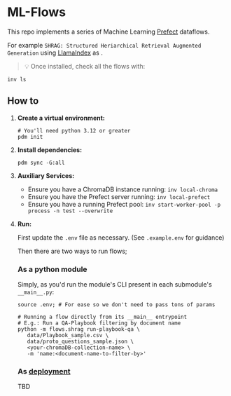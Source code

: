 # ML-Flows

This repo implements a series of Machine Learning [Prefect](https://www.prefect.io/opensource) dataflows.

For example `SHRAG: Structured Heriarchical Retrieval Augmented Generation` using [LlamaIndex](https://www.llamaindex.ai/) as .

> 💡 Once installed, check all the flows with:

```shell
inv ls
```

## How to

1. **Create a virtual environment:**

   ```shell
   # You'll need python 3.12 or greater
   pdm init
   ```

2. **Install dependencies:**

   ```shell
   pdm sync -G:all
   ```

3. **Auxiliary Services:**
   - Ensure you have a ChromaDB instance running: `inv local-chroma`
   - Ensure you have the Prefect server running: `inv local-prefect`
   - Ensure you have a running Prefect pool: `inv start-worker-pool -p process -n test --overwrite`

5. **Run:**

   First update the `.env` file as necessary. (See `.example.env` for guidance)

   Then there are two ways to run flows;


   ### As a python module

   Simply, as you'd run the module's CLI present in each submodule's `__main__.py`:

   ```shell
   source .env; # For ease so we don't need to pass tons of params

   # Running a flow directly from its __main__ entrypoint
   # E.g.: Run a QA-Playbook filtering by document name
   python -m flows.shrag run-playbook-qa \
      data/Playbook_sample.csv \
      data/proto_questions_sample.json \
      <your-chromaDB-collection-name> \
      -m 'name:<document-name-to-filter-by>'
   ```

   ### As [deployment](https://docs.prefect.io/latest/concepts/deployments/)

   TBD



